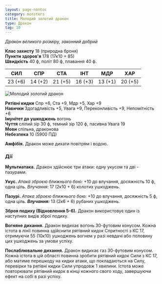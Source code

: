 ```yaml
---
layout: page-nontoc
category: monsters
title: Молодий золотий дракон
type: Дракон
tag: 10
---
```


_Дракон великого розміру, законний добрий_

**Клас захисту** 18 (природна броня)    
**Пункти здоров'я** 178 (17к10 + 85)    
**Швидкість** 40 ф, політ 80 ф, плавання 40 ф.

| СИЛ     | СПР     | СТА     | ІНТ     | МДР     | ХАР     |
| ------- | ------- | ------- | ------- | ------- | ------- |
| 23 (+6) | 14 (+2) | 21 (+5) | 16 (+3) | 13 (+1) | 20 (+5) |

![Молодий золотий дракон](https://www.dndbeyond.com/avatars/thumbnails/30782/557/1000/1000/638061966281566017.png)

**Рятівні кидки** Спр +6, Ста +9, Мдр +5, Хар +9    
**Навички** Здогадливість +5, Увага +9, Переконливість +9, Непомітність +6    
**Імунітет до ушкоджень** вогонь    
**Чуття** сліпий зір 30 ф, темний зір 120 ф, пасивна Увага 19    
**Мови** спільна, драконова    
**Небезпека** 10 (5900 ПД)

**Амфібія.** Дракон може дихати повітрям і водою.

### Дії
**Мультиатака.** Дракон здійснює три атаки: одну укусом та дві - пазурами.    

**Укус.** _Атака зброєю ближнього бою:_ +10 до влучання, досяжність 10 ф, одна ціль. _Влучання:_ 17 (2к10 + 6) колотих ушкоджень.    

**Пазурі.** _Атака зброєю ближнього бою:_ +10 до влучання, досяжність 5 ф, одна ціль. ___Влучання:___ 13 (2к6 + 6) рубаних ушкоджень.    

**Зброя подиху (Відновлення 5-6).** Дракон використовує один із наступних видів зброї подиху.    

**Вогняне дихання.** Дракон видихає вогонь 30-футовим конусом. Кожна істота в лінії повинна здійснити рятівний кидок Спритності з КС 17, отримуючи 55 (10к10) ушкоджень вогнем у разі невдачі або половину цих ушкоджень за умови успіху.    

**Послаблювальне дихання.** Дракон видихає газ 30-футовим конусом. Кожна істота в цій області повинна зробити рятівний кидок Сили з КС 17, або матиме перешкоду на кидки атаки, що покладаються на Силу, перевірки та рятівні кидки Сили упродовж 1 хвилини. Істота може повторювати рятівний кидок в кінці кожного свого ходу, завершуючи ефект на собі в разі успіху.
